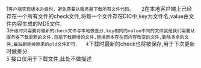 1`客户端实现版本升级时，避免需要从服务器下载所有文件代码。  
2`在本地客户端上已经存在一个所有文件的check文件,将每一个文件存在DIC中,key为文件名,value由文件内容生成的MD5文件.  
3`升级时只需要将最新的check文件与本地做差分,key相同而value不同的文件就是我们需要从服务器下载更新的文件.包括下载新增的文件,替换原本存在而内容改变的文件,删除多余的文件,最后删除掉原来的old文件即可.  
4`下载时最新的check也将被保存,用于下次更新时做差分  
5`接口仅用于下载文件,此处不做描述  
